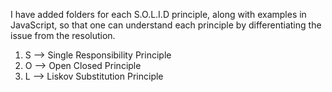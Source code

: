 I have added folders for each S.O.L.I.D principle, along with examples in JavaScript, so that one can understand each principle by differentiating the issue from the resolution.

1. S --> Single Responsibility Principle
2. O --> Open Closed Principle
3. L --> Liskov Substitution Principle
